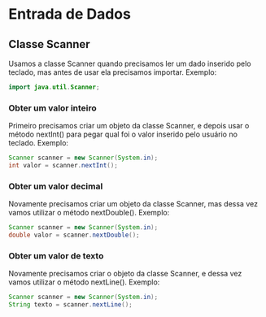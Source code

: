 
#  Entrada de Dados

## Classe Scanner

Usamos a classe Scanner quando precisamos ler um dado inserido pelo teclado, mas antes de usar ela precisamos importar. Exemplo:

````java
import java.util.Scanner;
````


### Obter um valor inteiro

Primeiro precisamos criar um objeto da classe Scanner, e depois usar o método nextInt() para pegar qual foi o valor inserido pelo usuário no teclado. Exemplo:

````java
Scanner scanner = new Scanner(System.in);
int valor = scanner.nextInt();
````


### Obter um valor decimal

Novamente precisamos criar um objeto da classe Scanner, mas dessa vez vamos utilizar o método nextDouble(). Exemplo:


````java
Scanner scanner = new Scanner(System.in);
double valor = scanner.nextDouble();
````


### Obter um valor de texto

Novamente precisamos criar o objeto da classe Scanner, e dessa vez vamos utilizar o método nextLine(). Exemplo:

````java
Scanner scanner = new Scanner(System.in);
String texto = scanner.nextLine();
````